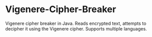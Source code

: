 # Vigenere-Cipher-Breaker
Vigenere cipher breaker in Java. Reads encrypted text, attempts to decipher it using the Vigenere cipher. Supports multiple languages.
